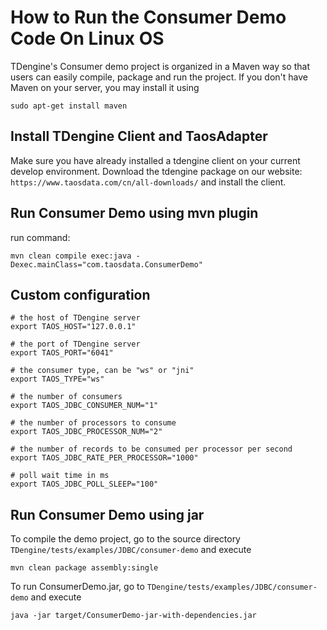 # How to Run the Consumer Demo Code On Linux OS
TDengine's Consumer demo project is organized in a Maven way so that users can easily compile, package and run the project. If you don't have Maven on your server, you may install it using
```
sudo apt-get install maven
```

## Install TDengine Client and TaosAdapter
Make sure you have already installed a tdengine client on your current develop environment.
Download the tdengine package on our website: ``https://www.taosdata.com/cn/all-downloads/`` and install the client.

## Run Consumer Demo using mvn plugin
run command:
```
mvn clean compile exec:java -Dexec.mainClass="com.taosdata.ConsumerDemo"
```

## Custom configuration
```shell
# the host of TDengine server
export TAOS_HOST="127.0.0.1"

# the port of TDengine server
export TAOS_PORT="6041"

# the consumer type, can be "ws" or "jni"
export TAOS_TYPE="ws"

# the number of consumers
export TAOS_JDBC_CONSUMER_NUM="1"

# the number of processors to consume
export TAOS_JDBC_PROCESSOR_NUM="2"

# the number of records to be consumed per processor per second
export TAOS_JDBC_RATE_PER_PROCESSOR="1000"

# poll wait time in ms
export TAOS_JDBC_POLL_SLEEP="100"
```

## Run Consumer Demo using jar

To compile the demo project, go to the source directory ``TDengine/tests/examples/JDBC/consumer-demo`` and execute
```
mvn clean package assembly:single
```

To run ConsumerDemo.jar, go to ``TDengine/tests/examples/JDBC/consumer-demo`` and execute
```
java -jar target/ConsumerDemo-jar-with-dependencies.jar
```

